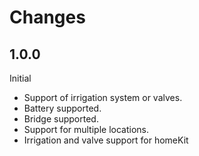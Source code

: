 # Changes
## 1.0.0
Initial 
-   Support of irrigation system or valves.
-   Battery supported.
-   Bridge supported.
-   Support for multiple locations.
-   Irrigation and valve support for homeKit
